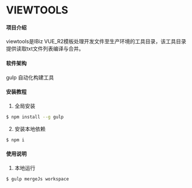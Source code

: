 # VIEWTOOLS

#### 项目介绍
viewtools是IBiz VUE_R2模板处理开发文件至生产环境的工具目录，该工具目录提供读取txt文件列表编译与合并。

#### 软件架构
gulp 自动化构建工具

#### 安装教程

1. 全局安装
```bash
$ npm install --g gulp
```
2. 安装本地依赖
```bash
$ npm i
```

#### 使用说明

1. 本地运行
```bash
$ gulp mergeJs workspace
```